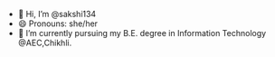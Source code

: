 - 👋 Hi, I’m @sakshi134
- 😄 Pronouns: she/her
- 🌱 I’m currently pursuing my B.E. degree in Information Technology @AEC,Chikhli.

